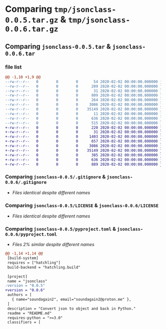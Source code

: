 # Comparing `tmp/jsonclass-0.0.5.tar.gz` & `tmp/jsonclass-0.0.6.tar.gz`

## Comparing `jsonclass-0.0.5.tar` & `jsonclass-0.0.6.tar`

### file list

```diff
@@ -1,10 +1,9 @@
--rw-r--r--   0        0        0       54 2020-02-02 00:00:00.000000 jsonclass-0.0.5/test.sh
--rw-r--r--   0        0        0      209 2020-02-02 00:00:00.000000 jsonclass-0.0.5/test_upload.sh
--rw-r--r--   0        0        0       31 2020-02-02 00:00:00.000000 jsonclass-0.0.5/upload.sh
--rw-r--r--   0        0        0      809 2020-02-02 00:00:00.000000 jsonclass-0.0.5/src/jsonclass.py
--rw-r--r--   0        0        0      264 2020-02-02 00:00:00.000000 jsonclass-0.0.5/tests/test.py
--rw-r--r--   0        0        0     3086 2020-02-02 00:00:00.000000 jsonclass-0.0.5/.gitignore
--rw-r--r--   0        0        0    35149 2020-02-02 00:00:00.000000 jsonclass-0.0.5/LICENSE
--rw-r--r--   0        0        0       11 2020-02-02 00:00:00.000000 jsonclass-0.0.5/README.md
--rw-r--r--   0        0        0      636 2020-02-02 00:00:00.000000 jsonclass-0.0.5/pyproject.toml
--rw-r--r--   0        0        0      515 2020-02-02 00:00:00.000000 jsonclass-0.0.5/PKG-INFO
+-rw-r--r--   0        0        0      220 2020-02-02 00:00:00.000000 jsonclass-0.0.6/test_upload.sh
+-rw-r--r--   0        0        0       31 2020-02-02 00:00:00.000000 jsonclass-0.0.6/upload.sh
+-rw-r--r--   0        0        0     1403 2020-02-02 00:00:00.000000 jsonclass-0.0.6/src/jsonclass.py
+-rw-r--r--   0        0        0      657 2020-02-02 00:00:00.000000 jsonclass-0.0.6/tests/test.py
+-rw-r--r--   0        0        0     3086 2020-02-02 00:00:00.000000 jsonclass-0.0.6/.gitignore
+-rw-r--r--   0        0        0    35149 2020-02-02 00:00:00.000000 jsonclass-0.0.6/LICENSE
+-rw-r--r--   0        0        0      385 2020-02-02 00:00:00.000000 jsonclass-0.0.6/README.md
+-rw-r--r--   0        0        0      636 2020-02-02 00:00:00.000000 jsonclass-0.0.6/pyproject.toml
+-rw-r--r--   0        0        0      889 2020-02-02 00:00:00.000000 jsonclass-0.0.6/PKG-INFO
```

### Comparing `jsonclass-0.0.5/.gitignore` & `jsonclass-0.0.6/.gitignore`

 * *Files identical despite different names*

### Comparing `jsonclass-0.0.5/LICENSE` & `jsonclass-0.0.6/LICENSE`

 * *Files identical despite different names*

### Comparing `jsonclass-0.0.5/pyproject.toml` & `jsonclass-0.0.6/pyproject.toml`

 * *Files 2% similar despite different names*

```diff
@@ -1,14 +1,14 @@
 [build-system]
 requires = ["hatchling"]
 build-backend = "hatchling.build"
 
 [project]
 name = "jsonclass"
-version = "0.0.5"
+version = "0.0.6"
 authors = [
   { name="soundagain2", email="soundagain2@proton.me" },
 ]
 description = "Convert json to object and back in Python."
 readme = "README.md"
 requires-python = ">=3.0"
 classifiers = [
```

